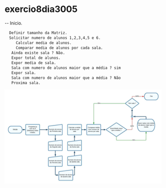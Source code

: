 # exercio8dia3005

-- Inicio.
    
      Definir tamanho da Matriz.
      Solicitar numero de alunos 1,2,3,4,5 e 6.
         Calcular media de alunos.
         Comparar media de alunos por cada sala.
       Ainda existe sala ? Não.
       Expor total de alunos.
       Expor media de sala.
       Sala com numero de alunos maior que a média ? sim 
       Expor sala.
       Sala com numero de alunos maior que a média ? Não 
       Proxima sala.
       
![fluxograma](https://github.com/PedroDamasco/exercio8dia3005/blob/FEATURE/Media%20de%20alunos%20por%20sala%202.0.jpeg)
